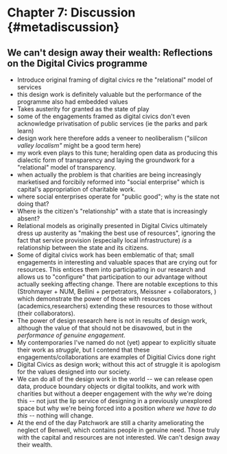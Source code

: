 Chapter 7: Discussion {#metadiscussion}
=======================================

We can't design away their wealth: Reflections on the Digital Civics programme
------------------------------------------------------------------------------
+ Introduce original framing of digital civics re the "relational" model of services
+ this design work is definitely valuable but the performance of the programme also had embedded values
+ Takes austerity for granted as the state of play
+ some of the engagements framed as digital civics don't even acknowledge privatisation of public services (ie the parks and park learn)
+ design work here therefore adds a veneer to neoliberalism (*"silicon valley localism"* might be a good term here)
+ my work even plays to this tune; heralding open data as producing this dialectic form of transparency and laying the groundwork for a "relational" model of transparency.
+ when actually the problem is that charities are being increasingly marketised and forcibily reformed into "social enterprise" which is capital's appropriation of charitable work.
+ where social enterprises operate for "public good"; why is the state not doing that?
+ Where is the citizen's "relationship" with a state that is increasingly absent?
+ Relational models as originally presented in Digital Civics ultimately dress up austerity as "making the best use of resources", ignoring the fact that service provision (especially local infrastructure) *is* a relationship between the state and its citizens.
+ Some of digital civics work has been emblematic of that; small engagements in interesting and valuable spaces that are crying out for resources.  This entices them into participating in our research and allows us to "configure" that participation to our advantage without actually seeking affecting change. There are notable exceptions to this (Strohmayer + NUM, Bellini + perpetrators, Meissner + collaborators, ) which demonstrate the power of those with resources (academics,researchers) extending these resources to those without (their collaborators).
+ The power of design research here is not in results of design work, although the value of that should not be disavowed, but in the *performance of genuine engagement*.
+ My contemporaries I've named do not (yet) appear to explicitly situate their work as *struggle*, but I contend that these engagements/collaborations are examples of Digitial Civics done right
+ Digital Civics as design work; without this act of struggle it is apologism for the values designed into our society.
+ We can do all of the design work in the world -- we can release open data, produce boundary objects or digital toolkits, and work with charities but without a deeper engagement with the *why* we're doing this -- not just the lip service of designing in a previously unexplored space but why we're being forced into a position *where we have to do this* -- nothing will change.
+ At the end of the day Patchwork are still a charity ameliorating the neglect of Benwell, which contains people in genuine need. Those truly with the capital and resources are not interested. We can't design away their wealth.

